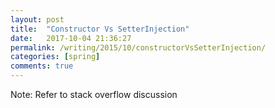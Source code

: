 ```yaml
---
layout: post
title:  "Constructor Vs SetterInjection"
date:   2017-10-04 21:36:27
permalink: /writing/2015/10/constructorVsSetterInjection/
categories: [spring]
comments: true
---
```


Note: Refer to stack overflow discussion
